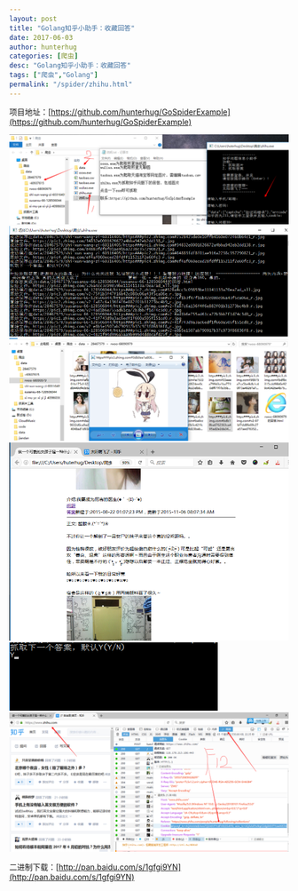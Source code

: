 ```yaml
---
layout: post
title: "Golang知乎小助手：收藏回答"
date: 2017-06-03
author: hunterhug
categories: [爬虫]
desc: "Golang知乎小助手：收藏回答"
tags: ["爬虫","Golang"]
permalink: "/spider/zhihu.html"
---
```


项目地址：[https://github.com/hunterhug/GoSpiderExample](https://github.com/hunterhug/GoSpiderExample)

![](/img/zhihu/1.png)
![](/img/zhihu/2.png)
![](/img/zhihu/3.png)
![](/img/zhihu/4.png)
![](/img/zhihu/5.png)
![](/img/zhihu/6.png)

二进制下载：[http://pan.baidu.com/s/1gfgi9YN](http://pan.baidu.com/s/1gfgi9YN)